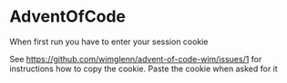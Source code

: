 # AdventOfCode

When first run you have to enter your session cookie

See https://github.com/wimglenn/advent-of-code-wim/issues/1
for instructions how to copy the cookie. Paste the cookie when asked for it
